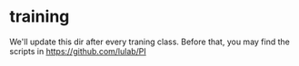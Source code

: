 # training

We'll update this dir after every traning class.
Before that, you may find the scripts in https://github.com/lulab/PI
